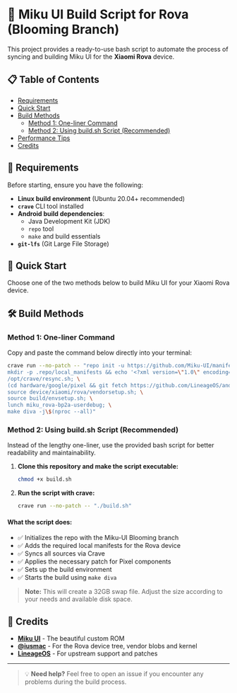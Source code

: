 # 🌸 Miku UI Build Script for Rova (Blooming Branch)

This project provides a ready-to-use bash script to automate the process of syncing and building Miku UI for the **Xiaomi Rova** device.

## 📋 Table of Contents

- [Requirements](#-requirements)
- [Quick Start](#-quick-start)
- [Build Methods](#-build-methods)
  - [Method 1: One-liner Command](#method-1-one-liner-command)
  - [Method 2: Using build.sh Script (Recommended)](#method-2-using-buildsh-script-recommended)
- [Performance Tips](#-performance-tips)
- [Credits](#-credits)

## 🔧 Requirements

Before starting, ensure you have the following:

- **Linux build environment** (Ubuntu 20.04+ recommended)
- **`crave`** CLI tool installed
- **Android build dependencies**:
  - Java Development Kit (JDK)
  - `repo` tool
  - `make` and build essentials
- **`git-lfs`** (Git Large File Storage)

## 🚀 Quick Start

Choose one of the two methods below to build Miku UI for your Xiaomi Rova device.

## 🛠️ Build Methods

### Method 1: One-liner Command

Copy and paste the command below directly into your terminal:

```bash
crave run --no-patch -- "repo init -u https://github.com/Miku-UI/manifesto.git -b Blooming --depth=1 --git-lfs; \
mkdir -p .repo/local_manifests && echo '<?xml version=\"1.0\" encoding=\"UTF-8\"?><manifest><project name=\"tranguyenxuwu/device_rova\" path=\"device/xiaomi/rova\" remote=\"github\" revision=\"15-dev\" /><project name=\"iusmac/kernel_rova\" path=\"kernel/xiaomi/rova\" remote=\"github\" revision=\"15-dev\" /><project name=\"iusmac/vendor_rova\" path=\"vendor/xiaomi/rova\" remote=\"github\" revision=\"15-dev\" /></manifest>' > .repo/local_manifests/local_manifests.xml; \
/opt/crave/resync.sh; \
(cd hardware/google/pixel && git fetch https://github.com/LineageOS/android_hardware_google_pixel refs/changes/10/433410/1 && git cherry-pick FETCH_HEAD); \
source device/xiaomi/rova/vendorsetup.sh; \
source build/envsetup.sh; \
lunch miku_rova-bp2a-userdebug; \
make diva -j\$(nproc --all)"
```

### Method 2: Using build.sh Script (Recommended)

Instead of the lengthy one-liner, use the provided bash script for better readability and maintainability.

1. **Clone this repository and make the script executable:**

   ```bash
   chmod +x build.sh
   ```

2. **Run the script with crave:**
   ```bash
   crave run --no-patch -- "./build.sh"
   ```

#### What the script does:

- ✅ Initializes the repo with the Miku-UI Blooming branch
- ✅ Adds the required local manifests for the Rova device
- ✅ Syncs all sources via Crave
- ✅ Applies the necessary patch for Pixel components
- ✅ Sets up the build environment
- ✅ Starts the build using `make diva`


> **Note:** This will create a 32GB swap file. Adjust the size according to your needs and available disk space.

## 🙏 Credits

- **[Miku UI](https://github.com/Miku-UI)** - The beautiful custom ROM
- **[@iusmac](https://github.com/iusmac)** - For the Rova device tree, vendor blobs and kernel
- **[LineageOS](https://github.com/LineageOS)** - For upstream support and patches

---

> 💡 **Need help?** Feel free to open an issue if you encounter any problems during the build process.
